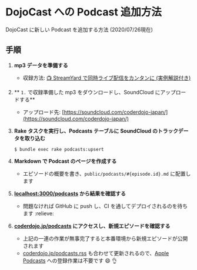 # DojoCast への Podcast 追加方法

DojoCast に新しい Podcast を追加する方法 (2020/07/26現在)

## 手順

1. **mp3 データを準備する**
   - 収録方法: [:tv: StreamYard で同時ライブ配信をカンタンに (実例解説付き)](https://note.com/yasulab/n/n9bfdd69a6b01)
2. ** `1.` で収録準備した mp3 をダウンロードし、SoundCloud にアップロードする**
   - アップロード先: [https://soundcloud.com/coderdojo-japan/](https://soundcloud.com/coderdojo-japan/)
3. **Rake タスクを実行し、Podcasts テーブルに SoundCloud のトラックデータを取り込む**

   ```
   $ bundle exec rake podcasts:upsert
   ```

4. **Markdown で Podcast のページを作成する**
   - エピソードの概要を書き、`public/podcasts/#{episode.id}.md` に配置します
5. **[localhost:3000/podcasts](http://localhost:3000/podcasts) から結果を確認する**
   - 問題なければ GitHub に push し、CI を通してデプロイされるのを待ちます :relieve:
6. **[coderdojo.jp/podcasts](https://coderdojo.jp/podcasts) にアクセスし、新規エピソードを確認する**
   - 上記の一連の作業が無事完了すると本番環境から新規エピソードが公開されます
   - [coderdojo.jp/podcasts.rss](https://coderdojo.jp/podcasts) も合わせて更新されるので、[Apple Podcasts](https://podcasts.apple.com/jp/podcast/dojocast/id1458122473?uo=10) への登録作業は不要です :smile: :ok_hand:

